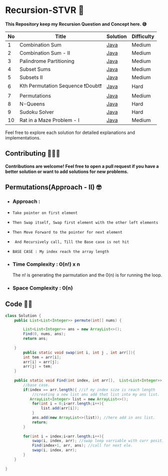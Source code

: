 # Recursion-STVR 🚀
 **This Repository keep my Recursion Question and Concept here. 😅**

| No   | Title                                    | Solution                                                      | Difficulty |
| --- | ---------------------------------------- | ------------------------------------------------------------- | ---------- |
| 1   | Combination Sum             | [Java](https://github.com/debapriyo007/Recursion-STVR/blob/main/0039-combination-sum/0039-combination-sum.java)          | Medium       |  
| 2   | Combination Sum - II            | [Java](https://github.com/debapriyo007/Recursion-STVR/blob/main/0040-combination-sum-ii/0040-combination-sum-ii.java)          | Medium       | 
| 3   | Palindrome Partitioning            | [Java](https://github.com/debapriyo007/Recursion-STVR/blob/main/0131-palindrome-partitioning/0131-palindrome-partitioning.java)   | Medium       | 
| 4   | Subset Sums | [Java](https://github.com/debapriyo007/Recursion-STVR/blob/main/Medium/Subset%20Sums/subset-sums.java)                          | Medium       | 
| 5   | Subsets II | [Java](https://github.com/debapriyo007/Recursion-STVR/blob/main/0090-subsets-ii/0090-subsets-ii.java)                          | Medium       | 
| 6   | Kth Permutation Sequence  ❗️Doubt❗️ | [Java](https://github.com/debapriyo007/Recursion-STVR/blob/main/0060-permutation-sequence/0060-permutation-sequence.java)                          | Hard       | 
| 7   |  Permutations  | [Java](https://github.com/debapriyo007/Recursion-STVR/blob/main/0046-permutations/0046-permutations.java)                          |   Medium     | 
| 8   |  N-Queens  | [Java](https://github.com/debapriyo007/Recursion-STVR/blob/main/0051-n-queens/0051-n-queens.java)                          |   Hard     | 
| 9   |  Sudoku Solver  | [Java](https://github.com/debapriyo007/Recursion-STVR/blob/main/0037-sudoku-solver/0037-sudoku-solver.java)                          |   Hard     | 
| 10   |  Rat in a Maze Problem - I  | [Java](https://github.com/debapriyo007/Recursion-STVR/blob/main/Medium/Rat%20in%20a%20Maze%20Problem%20-%20I/rat-in-a-maze-problem-i.java)      |   Medium     | 

Feel free to explore each solution for detailed explanations and implementations.

## Contributing 🧑🏽‍💻
#### Contributions are welcome! Feel free to open a pull request if you have a better solution or want to add solutions for new problems.






## Permutations(Approach - II) 🤓
- ### Approach : 
- `Take pointer on first element`
-  `Then Swap itself, Swap first element with the other left elements`
-  `Then Move Forward to the pointer for next element`
- ` And Recursively call, Till the Base case is not hit`
- `BASE CASE : My index reach the array length `

- ### Time Complexity : 0(n!) x n
  The n! is generating the parmutation and the 0(n) is for running the loop.
- ### Space Complexity : 0(n)

 ## Code 🧑‍💻
 
```java
class Solution {
    public List<List<Integer>> permute(int[] nums) {

        List<List<Integer>> ans = new ArrayList<>();
        Find(0, nums, ans);
        return ans;
        
    }
        public static void swap(int i, int j , int arr[]){
        int tem = arr[i];
        arr[i] = arr[j];
        arr[j] = tem;
    }
    
    public static void Find(int index, int arr[],  List<List<Integer>> ans){
        //base case.
        if(index == arr.length){ //if my index size is reach length 
            //creating a new list ans add that list into my ans list.
           ArrayList<Integer> list = new ArrayList<>();
            for(int i = 0;i<arr.length;i++){
                list.add(arr[i]);
            }
            ans.add(new ArrayList<>(list)); //here add in ans list.
            return;
        }
        
        for(int i = index;i<arr.length;i++){
            swap(i, index, arr); //swap loop varriable with curr position.
            Find(index+1, arr, ans); //call for next ele.
            swap(i, index, arr);
        }
    }
    
}

```
